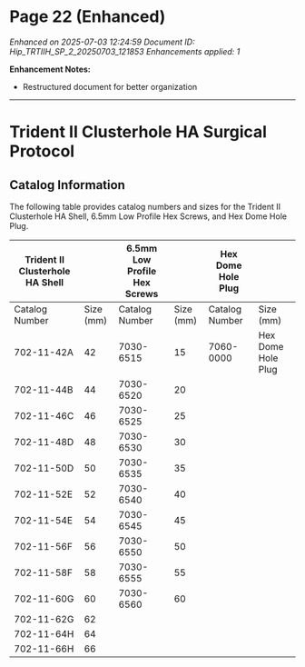 # Page 22 (Enhanced)

*Enhanced on 2025-07-03 12:24:59*
*Document ID: Hip_TRTIIH_SP_2_20250703_121853*
*Enhancements applied: 1*

**Enhancement Notes:**
- Restructured document for better organization

---

# Trident II Clusterhole HA Surgical Protocol

## Catalog Information

The following table provides catalog numbers and sizes for the Trident II Clusterhole HA Shell, 6.5mm Low Profile Hex Screws, and Hex Dome Hole Plug.

| Trident II Clusterhole HA Shell | | 6.5mm Low Profile Hex Screws | | Hex Dome Hole Plug | |
| --- | --- | --- | --- | --- | --- |
| Catalog Number | Size (mm) | Catalog Number | Size (mm) | Catalog Number | Size (mm) |
| 702-11-42A | 42 | 7030-6515 | 15 | 7060-0000 | Hex Dome Hole Plug |
| 702-11-44B | 44 | 7030-6520 | 20 | | |
| 702-11-46C | 46 | 7030-6525 | 25 | | |
| 702-11-48D | 48 | 7030-6530 | 30 | | |
| 702-11-50D | 50 | 7030-6535 | 35 | | |
| 702-11-52E | 52 | 7030-6540 | 40 | | |
| 702-11-54E | 54 | 7030-6545 | 45 | | |
| 702-11-56F | 56 | 7030-6550 | 50 | | |
| 702-11-58F | 58 | 7030-6555 | 55 | | |
| 702-11-60G | 60 | 7030-6560 | 60 | | |
| 702-11-62G | 62 | | | | |
| 702-11-64H | 64 | | | | |
| 702-11-66H | 66 | | | | |
